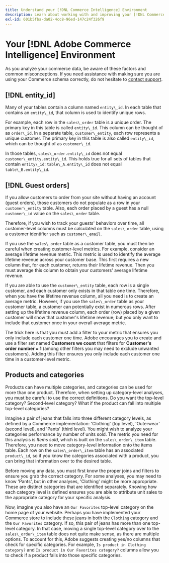 ```yaml
---
title: Understand your [!DNL Commerce Intelligence] Environment
description: Learn about working with and improving your [!DNL Commerce Intelligence] environment.
exl-id: 601b5fba-da02-4cc8-96ed-147c24f326f9
---
```

# Your [!DNL Adobe Commerce Intelligence] Environment

As you analyze your commerce data, be aware of these factors and common misconceptions. If you need assistance with making sure you are using your Commerce schema correctly, do not hesitate to [contact support](https://experienceleague.adobe.com/docs/commerce-knowledge-base/kb/troubleshooting/miscellaneous/mbi-service-policies.html).

## [!DNL entity\_id]

Many of your tables contain a column named `entity\_id`. In each table that contains an `entity\_id`, that column is used to identify unique rows.

For example, each row in the `sales\_order` table is a unique order. The primary key in this table is called `entity\_id`. This column can be thought of as `order\_id`. In a separate table, `customer\_entity`, each row represents a unique customer. The primary key in this table is also called `entity\_id`, which can be thought of as `customer\_id`.

In those tables, `sales\_order.entity\_id` does not equal `customer\_entity.entity\_id`. This holds true for all sets of tables that contain `entity\_id`: `table\_A.entity\_id` does not equal `table\_B.entity\_id`.

## [!DNL Guest orders]

If you allow customers to order from your site without having an account (guest orders), those customers do not populate as a row in your `customer\_entity` table. Also, each order placed by a guest has a null `customer\_id` value on the `sales\_order` table.

Therefore, if you wish to track your guests' behaviors over time, all customer-level columns must be calculated on the `sales\_order` table, using a customer identifier such as `customer\_email`.

If you use the `sales\_order` table as a customer table, you must then be careful when creating customer-level metrics. For example, consider an average lifetime revenue metric. This metric is used to identify the average lifetime revenue across your customer base. This first requires a new column that, for each customer, returns their lifetime revenue. Then you must average this column to obtain your customers' average lifetime revenue.

If you are able to use the `customer\_entity` table, each row is a single customer, and each customer only exists in that table one time. Therefore, when you have the lifetime revenue column, all you need is to create an average metric. However, if you use the `sales\_order` table as your customer table, a customer can potentially exist in numerous rows. After setting up the lifetime revenue column, each order (row) placed by a given customer will show that customer's lifetime revenue; but you only want to include that customer once in your overall average metric.

The trick here is that you must add a filter to your metric that ensures you only include each customer one time. Adobe encourages you to create and use a filter set named **Customers we count** that filters for **Customer's order number = 1** (among other filters you may need to exclude unwanted customers). Adding this filter ensures you only include each customer one time in a customer-level metric.

## Products and categories

Products can have multiple categories, and categories can be used for more than one product. Therefore, when setting up category-level analyses, you must be careful to use the correct definitions. Do you want the top-level category? Second-level category? What if the product can fall into multiple top-level categories?

Imagine a pair of jeans that falls into three different category levels, as defined by a Commerce implementation: 'Clothing' (top level), 'Outerwear' (second level), and 'Pants' (third level). You might wish to analyze your categories performance by number of units sold. The metric you need for this analysis is _Items sold_, which is built on the `sales\_order\_item` table. Therefore, you need to move category-level information onto the items table. Each row on the `sales\_order\_item` table has an associated `product\_id`, so if you know the categories associated with a product, you can bring that information over to the desired table.

Before moving any data, you must first know the proper joins and filters to ensure you grab the correct category. For some analyses, you may need to know 'Pants', but in other analyses, 'Clothing' might be more appropriate. These are distinct categories that are identified separately. Knowing how each category level is defined ensures you are able to attribute unit sales to the appropriate category for your specific analysis.

Now, imagine you also have an `Our Favorites` top-level category on the home page of your website. Perhaps you have implemented your Commerce store to include these jeans in both the `Clothing` category and the `Our Favorites` category. If so,  this pair of jeans has more than one top-level category. In that case, moving a single top-level category over to the `sales\_order\_item` table does not quite make sense, as there are multiple options. To account for this, Adobe suggests creating yes/no columns that check for specific categories. For example, `Is product in Clothing category?` and `Is product in Our Favorites category?` columns allow you to check if a product falls into those specific categories.
